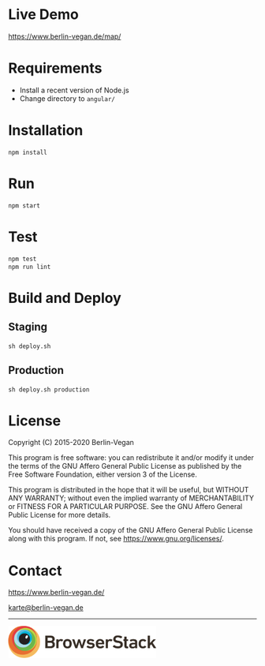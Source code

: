 # Live Demo

https://www.berlin-vegan.de/map/

# Requirements

* Install a recent version of Node.js
* Change directory to `angular/`

# Installation

 ```
npm install
```

# Run

```
npm start
```

# Test

```
npm test
npm run lint
```

# Build and Deploy

## Staging

```
sh deploy.sh
```

## Production

```
sh deploy.sh production
```

# License

Copyright (C) 2015-2020  Berlin-Vegan

This program is free software: you can redistribute it and/or modify
it under the terms of the GNU Affero General Public License as published by
the Free Software Foundation, either version 3 of the License.

This program is distributed in the hope that it will be useful,
but WITHOUT ANY WARRANTY; without even the implied warranty of
MERCHANTABILITY or FITNESS FOR A PARTICULAR PURPOSE.  See the
GNU Affero General Public License for more details.

You should have received a copy of the GNU Affero General Public License
along with this program.  If not, see <https://www.gnu.org/licenses/>.

# Contact

https://www.berlin-vegan.de/

karte@berlin-vegan.de

---

<a href="https://www.browserstack.com/">
  <img src="browserstack-logo-01.svg" alt="BrowserStack" width="300px;"/>
</a>
